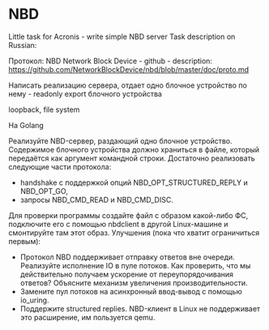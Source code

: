 # NBD
 Little task for Acronis - write simple NBD server
 Task description on Russian:

Протокол: NBD Network Block Device - github - description: https://github.com/NetworkBlockDevice/nbd/blob/master/doc/proto.md

Написать реализацию сервера, отдает одно блочное устройство по нему - readonly export блочного устройства

loopback, file system

На Golang

Реализуйте NBD-сервер, раздающий одно блочное устройство. Содержимое блочного устройства должно храниться в файле, который передаётся как аргумент командной строки. Достаточно реализовать следующие части протокола:

- handshake с поддержкой опций NBD_OPT_STRUCTURED_REPLY и NBD_OPT_GO,
- запросы NBD_CMD_READ и NBD_CMD_DISC.

Для проверки программы создайте файл с образом какой-либо ФС, подключите его с помощью nbdclient в другой Linux-машине и смонтируйте там этот образ. Улучшения (пока что хватит ограничиться первым):

- Протокол NBD поддерживает отправку ответов вне очереди. Реализуйте исполнение IO в пуле потоков. Как проверить, что мы действительно получаем ускорение от переупорядочивания ответов? Объясните механизм увеличения производительности.
- Замените пул потоков на асинхронный ввод-вывод с помощью io_uring.
- Поддержите structured replies. NBD-клиент в Linux не поддерживает это расширение, им пользуется qemu.
